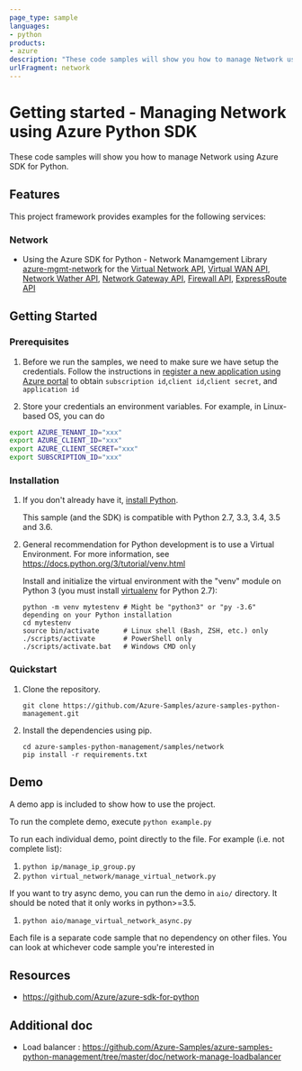 ```yaml
---
page_type: sample
languages:
- python
products:
- azure
description: "These code samples will show you how to manage Network using Azure SDK for Python."
urlFragment: network 
---
```


# Getting started - Managing Network using Azure Python SDK

These code samples will show you how to manage Network using Azure SDK for Python.

## Features

This project framework provides examples for the following services:

### Network
* Using the Azure SDK for Python - Network Manamgement Library [azure-mgmt-network](https://pypi.org/project/azure-mgmt-network/) for the [Virtual Network API](https://docs.microsoft.com/en-us/rest/api/virtual-network/), [Virtual WAN API](https://docs.microsoft.com/en-us/rest/api/virtualwan/), [Network Wather API](https://docs.microsoft.com/en-us/rest/api/network-watcher/), [Network Gateway API](https://docs.microsoft.com/en-us/rest/api/network-gateway/), [Firewall API](https://docs.microsoft.com/en-us/rest/api/firewall/), [ExpressRoute API](https://docs.microsoft.com/en-us/rest/api/expressroute/)

## Getting Started

### Prerequisites

1. Before we run the samples, we need to make sure we have setup the credentials. Follow the instructions in [register a new application using Azure portal](https://docs.microsoft.com/en-us/azure/active-directory/develop/howto-create-service-principal-portal) to obtain `subscription id`,`client id`,`client secret`, and `application id`

2. Store your credentials an environment variables.
For example, in Linux-based OS, you can do
```bash
export AZURE_TENANT_ID="xxx"
export AZURE_CLIENT_ID="xxx"
export AZURE_CLIENT_SECRET="xxx"
export SUBSCRIPTION_ID="xxx"
```

### Installation

1.  If you don't already have it, [install Python](https://www.python.org/downloads/).

    This sample (and the SDK) is compatible with Python 2.7, 3.3, 3.4, 3.5 and 3.6.

2.  General recommendation for Python development is to use a Virtual Environment.
    For more information, see https://docs.python.org/3/tutorial/venv.html

    Install and initialize the virtual environment with the "venv" module on Python 3 (you must install [virtualenv](https://pypi.python.org/pypi/virtualenv) for Python 2.7):

    ```
    python -m venv mytestenv # Might be "python3" or "py -3.6" depending on your Python installation
    cd mytestenv
    source bin/activate      # Linux shell (Bash, ZSH, etc.) only
    ./scripts/activate       # PowerShell only
    ./scripts/activate.bat   # Windows CMD only
    ```

### Quickstart

1.  Clone the repository.

    ```
    git clone https://github.com/Azure-Samples/azure-samples-python-management.git
    ```

2.  Install the dependencies using pip.

    ```
    cd azure-samples-python-management/samples/network
    pip install -r requirements.txt
    ```

## Demo

A demo app is included to show how to use the project.

To run the complete demo, execute `python example.py`

To run each individual demo, point directly to the file. For example (i.e. not complete list):

1. `python ip/manage_ip_group.py`
2. `python virtual_network/manage_virtual_network.py`

If you want to try async demo, you can run the demo in `aio/` directory. It should be noted that it only works in python>=3.5.

1. `python aio/manage_virtual_network_async.py`

Each file is a separate code sample that no dependency on other files. You can look at whichever code sample you're interested in

## Resources

- https://github.com/Azure/azure-sdk-for-python

## Additional doc

- Load balancer : https://github.com/Azure-Samples/azure-samples-python-management/tree/master/doc/network-manage-loadbalancer
